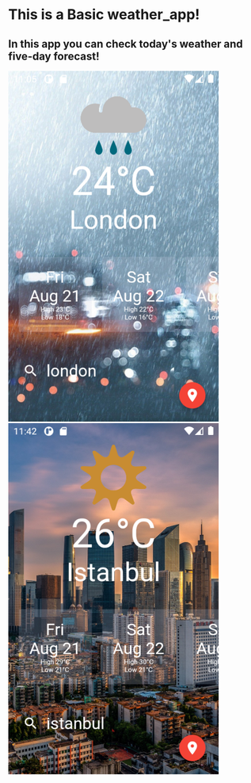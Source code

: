 # This is a Basic weather_app!

## In this app you can check today's weather and five-day forecast!

<img src="weatherr/ss/Screenshot_1597910710.png" width="425"/> <img src="weatherr/ss/Screenshot_1597912974.png" width="425" /> 
